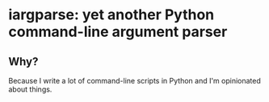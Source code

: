 # iargparse: yet another Python command-line argument parser
## Why?
Because I write a lot of command-line scripts in Python and I'm opinionated about things.
